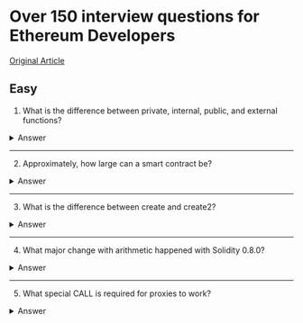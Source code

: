 # Over 150 interview questions for Ethereum Developers

[Original Article](https://www.rareskills.io/post/solidity-interview-questions)

## Easy

1. What is the difference between private, internal, public, and external functions?

<details>
<summary>Answer</summary>

Private functions can be called by the same contract and contracts that inherit it, internal functions can only be called by the contract, public functions can be called by anyone and external functions can only be called from outside the contract.

</details>

---

2. Approximately, how large can a smart contract be?

<details>
<summary>Answer</summary>

Approximately 24kb. This limitation was added in [EIP-170](https://eips.ethereum.org/EIPS/eip-170) as part of the Spurious Dragon fork to avoid DoS attacks.

</details>

---

3. What is the difference between create and create2?

<details>
<summary>Answer</summary>

IDK yet.

</details>

---

4. What major change with arithmetic happened with Solidity 0.8.0?

<details>
<summary>Answer</summary>

Starting with Solidity 0.8.0, all arithmetic operations revert on underflow and overflow by default, making the use of libraries like SafeMath unnecessary.

</details>

---

5. What special CALL is required for proxies to work?

<details>
<summary>Answer</summary>

IDK yet.

</details>
